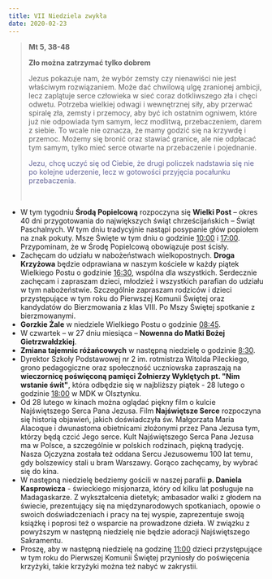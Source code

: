 ```yaml
---
title: VII Niedziela zwykła
date: 2020-02-23
---
```


> **Mt 5, 38-48**
>
> **Zło można zatrzymać tylko dobrem**
>
> Jezus pokazuje nam, że wybór zemsty czy nienawiści nie jest właściwym rozwiązaniem. Może dać chwilową ulgę zranionej ambicji, lecz zaplątuje serce człowieka w sieć coraz dotkliwszego zła i chęci odwetu. Potrzeba wielkiej odwagi i wewnętrznej siły, aby przerwać spiralę zła, zemsty i przemocy, aby być ich ostatnim ogniwem, które już nie odpowiada tym samym, lecz modlitwą, przebaczeniem, darem z siebie. To wcale nie oznacza, że mamy godzić się na krzywdę i przemoc. Możemy się bronić oraz stawiać granice, ale nie odpłacać tym samym, tylko mieć serce otwarte na przebaczenie i pojednanie.
>
> <span style="color: #666699;">Jezu, chcę uczyć się od Ciebie, że drugi policzek nadstawia się nie po kolejne uderzenie, lecz w gotowości przyjęcia pocałunku przebaczenia. </span>
>
> &nbsp;


- W tym tygodniu **Środą Popielcową** rozpoczyna się **Wielki Post** – okres 40 dni przygotowania do największych świąt chrześcijańskich – Świąt Paschalnych. W tym dniu tradycyjnie nastąpi posypanie głów popiołem na znak pokuty. Msze Święte w tym dniu o godzinie <u>10:00</u> i <u>17:00</u>. Przypominam, że w Środę Popielcową obowiązuje post ścisły.
- Zachęcam do udziału w nabożeństwach wielkopostnych. **Droga Krzyżowa** będzie odprawiana w naszym kościele w każdy piątek Wielkiego Postu o godzinie <u>16:30</u>, wspólna dla wszystkich. Serdecznie zachęcam i zapraszam dzieci, młodzież i wszystkich parafian do udziału w tym nabożeństwie. Szczególnie zapraszam rodziców i dzieci przystępujące w tym roku do Pierwszej Komunii Świętej oraz kandydatów do Bierzmowania z klas VIII. Po Mszy Świętej spotkanie z bierzmowanymi.
- **Gorzkie Żale** w niedziele Wielkiego Postu o godzinie <u>08:45</u>.
- W czwartek – w 27 dniu miesiąca – **Nowenna do Matki Bożej Gietrzwałdzkiej**.
- **Zmiana tajemnic różańcowych** w następną niedzielę o godzinie <u>8:30</u>.
- Dyrektor Szkoły Podstawowej nr 2 im. rotmistrza Witolda Pileckiego, grono pedagogiczne oraz społeczność uczniowska zapraszają na **wieczornicę poświęconą pamięci Żołnierzy Wyklętych pt. "Nim wstanie świt"**, która odbędzie się w najbliższy piątek - 28 lutego o godzinie <u>18:00</u> w MDK w Olsztynku.
- Od 28 lutego w kinach można oglądać piękny film o kulcie Najświętszego Serca Pana Jezusa. Film **Najświętsze Serce** rozpoczyna się historią objawień, jakich doświadczyła św. Małgorzata Maria Alacoque i dwunastoma obietnicami złożonymi przez Pana Jezusa tym, którzy będą czcić Jego serce. Kult Najświętszego Serca Pana Jezusa ma w Polsce, a szczególnie w polskich rodzinach, piękną tradycję. Nasza Ojczyzna została też oddana Sercu Jezusowemu 100 lat temu, gdy bolszewicy stali u bram Warszawy. Gorąco zachęcamy, by wybrać się do kina.
- W następną niedzielę bedziemy gościli w naszej parafii **p. Daniela Kasprowicza** - świeckiego misjonarza, który od kilku lat posługuje na Madagaskarze. Z wykształcenia dietetyk; ambasador walki z głodem na świecie, prezentujący się na międzynarodowych spotkaniach, opowie o swoich doświadczeniach i pracy na tej wyspie, zaprezentuje swoją książkę i poprosi też o wsparcie na prowadzone dzieła. W związku z powyższym w następną niedzielę nie będzie adoracji Najświętszego Sakramentu.
- Proszę, aby w następną niedzielę na godzinę <u>11:00</u> dzieci przystępujące w tym roku do Pierwszej Komunii Świętej przyniosły do poświęcenia krzyżyki, takie krzyżyki można też nabyć w zakrystii.

